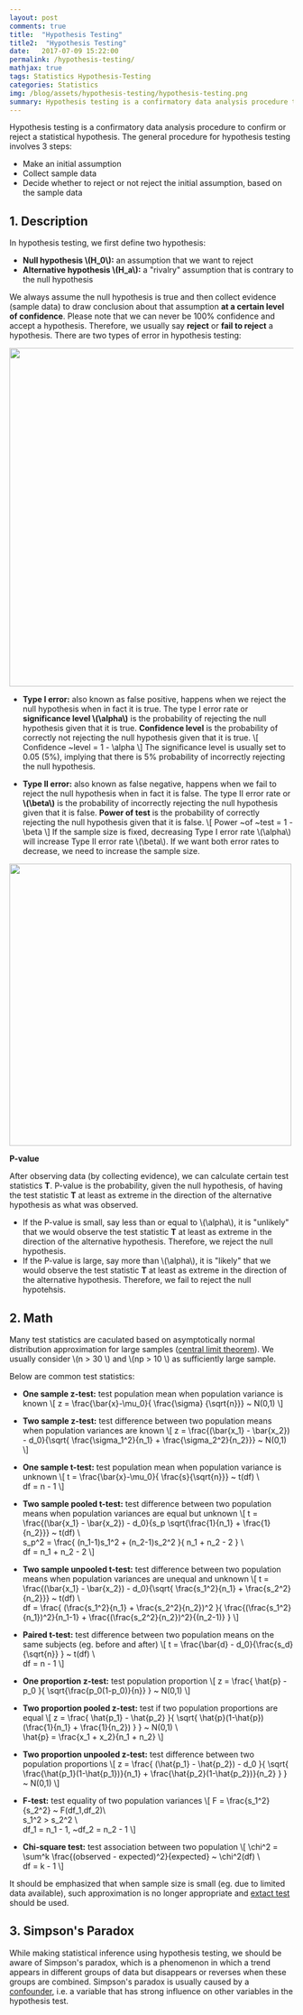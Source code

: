 ```yaml
---
layout: post
comments: true
title:  "Hypothesis Testing"
title2:  "Hypothesis Testing"
date:   2017-07-09 15:22:00
permalink: /hypothesis-testing/
mathjax: true
tags: Statistics Hypothesis-Testing
categories: Statistics
img: /blog/assets/hypothesis-testing/hypothesis-testing.png
summary: Hypothesis testing is a confirmatory data analysis procedure to confirm or reject a statistical hypothesis...
---
```



Hypothesis testing is a confirmatory data analysis procedure to confirm or reject a statistical hypothesis. The general procedure for hypothesis testing involves 3 steps:
* Make an initial assumption
* Collect sample data
* Decide whether to reject or not reject the initial assumption, based on the sample data

## 1. Description
In hypothesis testing, we first define two hypothesis:
* __Null hypothesis \\(H_0\\):__ an assumption that we want to reject
* __Alternative hypothesis \\(H_a\\):__ a "rivalry" assumption that is contrary to the null hypothesis

We always assume the null hypothesis is true and then collect evidence (sample data) to draw conclusion about that assumption __at a certain level of confidence__. Please note that we can never be 100% confidence and accept a hypothesis. Therefore, we usually say __reject__ or __fail to reject__ a hypothesis. There are two types of error in hypothesis testing:
<div class="imgcap">
<div >
    <img src="/blog/assets/hypothesis-testing/error-type.png" width = "600">
</div>
</div>

* __Type I error:__ also known as false positive, happens when we reject the null hypothesis when in fact it is true. The type I error rate or __significance level \\(\alpha\\)__ is the probability of rejecting the null hypothesis given that it is true. __Confidence level__ is the probability of correctly not rejecting the null hypothesis given that it is true.
\\[
Confidence ~level = 1 - \alpha
\\]
The significance level is usually set to 0.05 (5%), implying that there is 5% probability of incorrectly rejecting the null hypothesis.

* __Type II error:__ also known as false negative, happens when we fail to reject the null hypothesis when in fact it is false. The type II error rate or __\\(\beta\\)__ is the probability of incorrectly rejecting the null hypothesis given that it is false. __Power of test__ is the probability of correctly rejecting the null hypothesis given that it is false.
\\[
Power ~of ~test = 1 - \beta
\\]
If the sample size is fixed, decreasing Type I error rate \\(\alpha\\) will increase Type II error rate \\(\beta\\). If we want both error rates to decrease, we need to increase the sample size.
<div class="imgcap">
<div >
    <img src="/blog/assets/hypothesis-testing/power.jpg" width = "500">
</div>
</div>

__P-value__

After observing data (by collecting evidence), we can calculate certain test statistics __T__. P-value is the probability, given the null hypothesis, of having the test statistic __T__ at least as extreme in the direction of the alternative hypothesis as what was observed.
* If the P-value is small, say less than or equal to \\(\alpha\\), it is "unlikely" that we would observe the test statistic __T__ at least as extreme in the direction of the alternative hypothesis. Therefore, we reject the null hypothesis.
* If the P-value is large, say more than \\(\alpha\\), it is "likely" that we would observe the test statistic __T__ at least as extreme in the direction of the alternative hypothesis. Therefore, we fail to reject the null hypotehsis.


## 2. Math
Many test statistics are caculated based on asymptotically normal distribution approximation for large samples ([central limit theorem](https://en.wikipedia.org/wiki/Central_limit_theorem)). We usually consider \\(n > 30 \\) and \\(np > 10 \\) as sufficiently large sample.

Below are common test statistics:
* __One sample z-test:__ test population mean when population variance is known
\\[
z = \frac{\bar{x}-\mu_0}{ \frac{\sigma} {\sqrt{n}}} ~ N(0,1)
\\]

* __Two sample z-test:__ test difference between two population means when population variances are known
\\[
z = \frac{(\bar{x_1} - \bar{x_2}) - d_0}{\sqrt{ \frac{\sigma_1^2}{n_1} + \frac{\sigma_2^2}{n_2}}} ~ N(0,1)
\\]

* __One sample t-test:__ test population mean when population variance is unknown
\\[
t = \frac{\bar{x}-\mu_0}{ \frac{s}{\sqrt{n}}} ~ t(df) \\\
df = n - 1
\\]

* __Two sample pooled t-test:__ test difference between two population means when population variances are equal but unknown
\\[
t = \frac{(\bar{x_1} - \bar{x_2}) - d_0}{s_p \sqrt{\frac{1}{n_1} + \frac{1}{n_2}}} ~ t(df) \\\
s_p^2 = \frac{ (n_1-1)s_1^2 + (n_2-1)s_2^2 }{ n_1 + n_2 - 2 } \\\
df = n_1 + n_2 - 2
\\]

* __Two sample unpooled t-test:__ test difference between two population means when population variances are unequal and unknown
\\[
t = \frac{(\bar{x_1} - \bar{x_2}) - d_0}{\sqrt{ \frac{s_1^2}{n_1} + \frac{s_2^2}{n_2}}} ~ t(df) \\\
df = \frac{ (\frac{s_1^2}{n_1} + \frac{s_2^2}{n_2})^2 }{ \frac{(\frac{s_1^2}{n_1})^2}{n_1-1} + \frac{(\frac{s_2^2}{n_2})^2}{(n_2-1)}  }
\\]

* __Paired t-test:__ test difference between two population means on the same subjects (eg. before and after)
\\[
t = \frac{\bar{d} - d_0}{\frac{s_d}{\sqrt{n}} } ~ t(df) \\\
df = n - 1
\\]

* __One proportion z-test:__ test population proportion
\\[
z = \frac{ \hat{p} - p_0 }{ \sqrt{\frac{p_0(1-p_0)}{n}} } ~ N(0,1)
\\]

* __Two proportion pooled z-test:__ test if two population proportions are equal
\\[
z = \frac{ \hat{p_1} - \hat{p_2} }{ \sqrt{ \hat{p}(1-\hat{p})(\frac{1}{n_1} + \frac{1}{n_2}) } } ~ N(0,1) \\\
\hat{p} = \frac{x_1 + x_2}{n_1 + n_2}
\\]

* __Two proportion unpooled z-test:__ test difference between two population proportions
\\[
z = \frac{ (\hat{p_1} - \hat{p_2}) - d_0 }{ \sqrt{ \frac{\hat{p_1}(1-\hat{p_1})}{n_1} + \frac{\hat{p_2}(1-\hat{p_2})}{n_2} } } ~ N(0,1)
\\]

* __F-test:__ test equality of two population variances
\\[
F = \frac{s_1^2}{s_2^2} ~ F(df_1,df_2)\\\
s_1^2 > s_2^2 \\\
df_1 = n_1 - 1, ~df_2 = n_2 - 1
\\]

* __Chi-square test:__ test association between two population
\\[
\chi^2 = \sum^k \frac{(observed - expected)^2}{expected} ~ \chi^2(df) \\\
df = k - 1
\\]

It should be emphasized that when sample size is small (eg. due to limited data available), such approximation is no longer appropriate and [extact test](https://en.wikipedia.org/wiki/Exact_test) should be used. 

## 3. Simpson's Paradox
While making statistical inference using hypothesis testing, we should be aware of Simpson's paradox, which is a phenomenon in which a trend appears in different groups of data but disappears or reverses when these groups are combined. Simpson's paradox is usually caused by a [confounder](https://en.wikipedia.org/wiki/Confounding), i.e. a variable that has strong influence on other variables in the hypothesis test.
